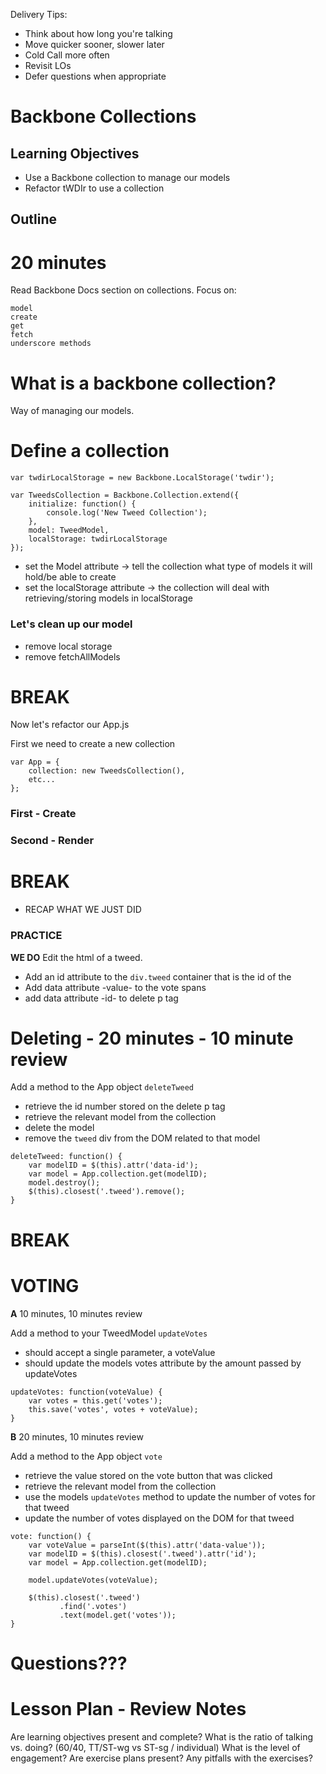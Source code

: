 Delivery Tips:

* Think about how long you're talking
* Move quicker sooner, slower later
* Cold Call more often
* Revisit LOs
* Defer questions when appropriate

# Backbone Collections

## Learning Objectives

- Use a Backbone collection to manage our models
- Refactor tWDIr to use a collection

## Outline

# 20 minutes

Read Backbone Docs section on collections. Focus on:

```
model
create
get
fetch
underscore methods
```

# What is a backbone collection?

Way of managing our models.

# Define a collection

```
var twdirLocalStorage = new Backbone.LocalStorage('twdir');

var TweedsCollection = Backbone.Collection.extend({
	initialize: function() {
		console.log('New Tweed Collection');
	},
	model: TweedModel,
	localStorage: twdirLocalStorage
});
```

- set the Model attribute -> tell the collection what type of models it will hold/be able to create
- set the localStorage attribute -> the collection will deal with retrieving/storing models in localStorage

### Let's clean up our model

- remove local storage
- remove fetchAllModels

# BREAK

Now let's refactor our App.js

First we need to create a new collection

```
var App = {
	collection: new TweedsCollection(),
	etc...
};
```

### First - Create

### Second - Render

# BREAK

- RECAP WHAT WE JUST DID

### PRACTICE

**WE DO**
Edit the html of a tweed.
- Add an id attribute to the `div.tweed` container that is the id of the
- Add data attribute -value- to the vote spans
- add data attribute -id- to delete p tag

# Deleting - 20 minutes - 10 minute review

Add a method to the App object `deleteTweed`

- retrieve the id number stored on the delete p tag
- retrieve the relevant model from the collection
- delete the model
- remove the `tweed` div from the DOM related to that model

```
deleteTweed: function() {
	var modelID = $(this).attr('data-id');
	var model = App.collection.get(modelID);
	model.destroy();
	$(this).closest('.tweed').remove();
}
```

# BREAK

# VOTING

**A** 10 minutes, 10 minutes review

Add a method to your TweedModel `updateVotes`
- should accept a single parameter, a voteValue
- should update the models votes attribute by the amount passed by updateVotes

```
updateVotes: function(voteValue) {
	var votes = this.get('votes');
	this.save('votes', votes + voteValue);
}
```

**B** 20 minutes, 10 minutes review

Add a method to the App object `vote`

- retrieve the value stored on the vote button that was clicked
- retrieve the relevant model from the collection
- use the models `updateVotes` method to update the number of votes for that tweed
- update the number of votes displayed on the DOM for that tweed

```
vote: function() {
	var voteValue = parseInt($(this).attr('data-value'));
	var modelID = $(this).closest('.tweed').attr('id');
	var model = App.collection.get(modelID);

	model.updateVotes(voteValue);

	$(this).closest('.tweed')
	       .find('.votes')
	       .text(model.get('votes'));
}
```

# Questions???


# Lesson Plan - Review Notes

Are learning objectives present and complete?
What is the ratio of talking vs. doing? (60/40, TT/ST-wg vs ST-sg / individual)
What is the level of engagement?
Are exercise plans present?
Any pitfalls with the exercises?
